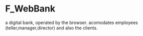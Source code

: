 # F_WebBank

a digital bank, operated by the browser.
acomodates employees (teller,manager,director) and also the clients.
